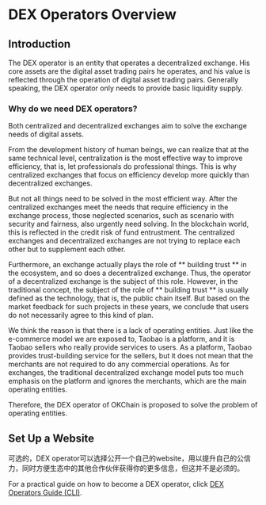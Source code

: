 # DEX Operators Overview


## Introduction

The DEX operator is an entity that operates a decentralized exchange. His core assets are the digital asset trading pairs he operates, and his value is reflected through the operation of digital asset trading pairs. Generally speaking, the DEX operator only needs to provide  basic liquidity supply.

### Why do we need DEX operators?

Both centralized and decentralized exchanges aim to solve the exchange needs of digital assets.

From the development history of human beings, we can realize that at the same technical level, centralization is the most effective way to improve efficiency, that is, let professionals do professional things. This is why centralized exchanges that focus on efficiency develop more quickly than decentralized exchanges.

But not all things need to be solved in the most efficient way. After the centralized exchanges meet the needs that require efficiency in the exchange process, those neglected scenarios, such as scenario with security and fairness, also urgently need solving. In the blockchain world, this is reflected in the credit risk of fund entrustment.  The centralized exchanges and decentralized exchanges are not trying to replace each other but to supplement each other.

Furthermore, an exchange actually plays the role of ** building trust **  in the ecosystem, and so does a decentralized exchange. Thus, the operator of a decentralized exchange is the subject of this role. However, in the traditional concept, the subject of the role of  ** building trust **  is usually defined as the technology, that is, the public chain itself. But based on the market feedback for such projects in these years, we conclude that users do not necessarily agree to this kind of plan.

We think the reason is that there is a lack of operating entities. Just like the e-commerce model we are exposed to, Taobao is a platform, and it is Taobao sellers who really provide services to users.  As a platform, Taobao provides trust-building service for the sellers, but it does not mean that the merchants are not required to do any commercial operations. As for exchanges, the traditional decentralized exchange model puts too much emphasis on the platform and ignores the merchants, which are the main operating entities.

Therefore, the DEX operator of OKChain is proposed to solve the problem of operating entities.

## Set Up a Website

可选的，DEX operator可以选择公开一个自己的website，用以提升自己的公信力，同时方便生态中的其他合作伙伴获得你的更多信息，但这并不是必须的。

For a practical guide on how to become a DEX operator, click [DEX Operators Guide (CLI)](../dex-operators/dex-operators-guide-cli.md).